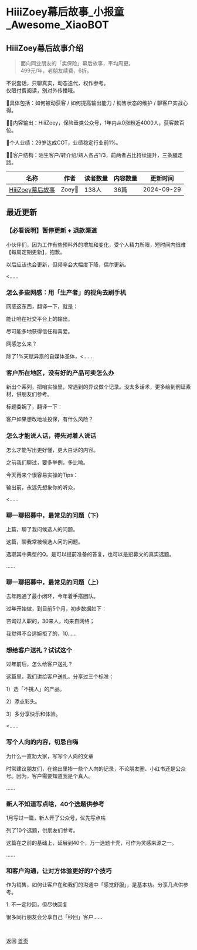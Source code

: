 # HiiiZoey幕后故事_小报童_Awesome_XiaoBOT

## HiiiZoey幕后故事介绍
> 面向同业朋友的「卖保险」幕后故事，平均周更。    
499元/年，老朋友续费，6折。    
    
不说套话，只聊真实，动态迭代，权作参考。    
仅限付费阅读，别对外传播哦。    
    
📃具体包括：如何被动获客 / 如何提高输出能力 / 销售状态的维护 / 聊客户实战心得。    
    
✍🏻内容输出：HiiiZoey，保险垂类公众号，1年内从0涨粉近4000人，获客数百位。    
    
📍个人业绩：29岁达成COT，业绩稳定行业前1%。    
    
🙋‍♀️客户结构：陌生客户/转介绍/熟人各占1/3，前两者占比持续提升，三条腿走路。  
  


|名称|作者|读者数量|内容数量|更新时间|
|---|---|---|---|---|
|[HiiiZoey幕后故事](https://xiaobot.net/p/zoeyyu7?refer=0b133df9-27dc-423b-8101-639049001c13)|Zoey🐋|138人|36篇|2024-09-29|

## 最近更新
### 【必看说明】暂停更新 + 退款渠道

小伙伴们，因为工作有些预料外的增加和变化，受个人精力所限，短时间内很难【每周定期更新】，抱歉。

以后应该也会更新，但频率会大幅度下降，偶尔更新。

<......

### 怎么多些网感：用「生产者」的视角去刷手机

网感这东西，翻译一下，就是：

能让咱在社交平台上的输出，

尽可能多地获得信任和喜爱。

网感怎么来？

除了1%天赋异禀的自媒体圣体，<......

### 客户所在地区，没有好的产品可卖怎么办

新出个系列，把咱实操里，常遇到的异议做个记录。没太多话术，更多给到例证素材，供朋友们参考。

标题委婉了，翻译一下：

客户如果想改地址投保，有什么风险？

### 怎么才能说人话，得先对着人说话

怎么才能写出更好懂，更大白话的内容。

之前我们聊过，要多举例，多比喻。

今天再来个很容易实操的Tips：

输出前，永远先想象你的听众，

<......

### 聊一聊招募中，最常见的问题（下）

上篇，聊了我问候选人的问题。

这篇，聊我常被候选人问的问题。

选取其中典型的Q。是可以提前准备的答复，也可以是招募文的真实选题。

......

### 聊一聊招募中，最常见的问题（上）

去年跑通了最小闭环，今年着手搭团队。

过年开始做，到目前5个月，初步数据如下：

咨询过入职的，30来人，均来自网络；

我觉得不合适婉拒了的，10......

### 想给客户送礼？试试这个

过年前后，怎么给客户送礼？

这篇里，我们讲给客户送礼，分享过三个标准：

1）选「不挑人」的产品。

2）添点彩头。

3）多分享快乐和体验。

<......

### 写个人向的内容，切忌自嗨

为什么一直劝大家，写写个人向的文章

时常建议朋友们，在输出里掺一些个人向的记录，不论朋友圈、小红书还是公众号。因为，客户需要知道我是个真人。

......

### 新人不知道写点啥，40个选题供参考

1月写过一篇，新人开了公众号，优先写点啥

列了10个选题，供朋友们参考。

这篇在之前的基础上，延展到40个，万一选题卡壳，可作为灵感来源之一。

......

### 和客户沟通，让对方体验更好的7个技巧

作为销售，如何让客户在和我们的沟通中「感觉舒服」，是基本功。分享几点供参考。

1\. 不一定秒回，但尽快回复

很多同行朋友会分享自己「秒回」客户......


<a href="https://github.com/Reno9527/awesome-xiaobot" style="color: white; text-decoration: none;">awesome-xiaobot</a>

返回 [首页](../README.md)
